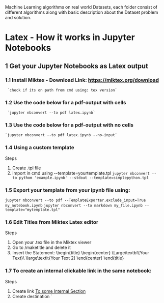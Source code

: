 Machine Learning algorithms on real world Datasets, each folder consist of different algorithms along with basic description about the Dataset problem and solution.

# Latex - How it works in Jupyter Notebooks
## 1 Get your Jupyter Notebooks as Latex output
### 1.1 Install Miktex - Download Link: https://miktex.org/download
     `check if its on path from cmd using: tex version`

### 1.2 Use the code below for a pdf-output with cells
     `jupyter nbconvert --to pdf latex.ipynb`

### 1.3 Use the code below for a pdf-output with no cells
    `jupyter nbconvert --to pdf latex.ipynb --no-input`

### 1.4 Using a custom template
Steps
  1. Create .tpl file
  2. import in cmd using --template=yourtemplate.tpl
  `jupyter nbconvert --to python 'example.ipynb' --stdout --template=simplepython.tpl`

### 1.5 Export your template from your ipynb file using:
  `jupyter nbconvert --to pdf --TemplateExporter.exclude_input=True my_notebook.ipynb`
  `jupyter nbconvert --to markdown my_file.ipynb --template="mytemplate.tpl"`

### 1.6 Edit Titles from Miktex Latex editor
Steps
  1. Open your .tex file in the Miktex viewer
  2. Go to /maketitle and delete it
  3. Insert the Statement:
  \begin{title} \begin{center} \Large\textbf{Your Text}\\
  \large\textit{Your Text 2} \end{center} \end{title}

### 1.7 To create an internal clickable link in the same notebook:
Steps
  1. Create link [To some Internal Section](#section_id)
  2. Create destination <a id='section_id'></a>`
